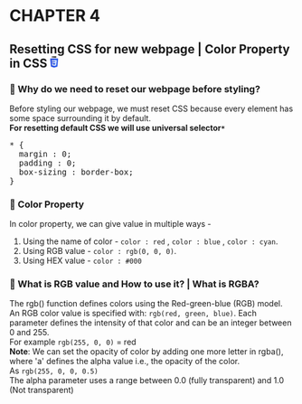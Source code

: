 # CHAPTER 4
## Resetting CSS for new webpage | Color Property in CSS <img src="https://github.com/Ninja-Vikash/Assets/blob/main/Asset%20Icon/cssLogo.png" height="20px">

### 🔵 Why do we need to reset our webpage before styling?
Before styling our webpage, we must reset CSS because every element has some space surrounding it by default.
<br>
**For resetting default CSS we will use universal selector`*`**
<pre>
* {
  margin : 0;
  padding : 0;
  box-sizing : border-box;
}
</pre>

### 🔵 Color Property
In color property, we can give value in multiple ways -
1. Using the name of color - `color : red` , `color : blue` , `color : cyan`.
2. Using RGB value - `color : rgb(0, 0, 0)`.
3. Using HEX value - `color : #000`

### 🔵 What is RGB value and How to use it? | What is RGBA?
The rgb() function defines colors using the Red-green-blue (RGB) model.
<br>
An RGB color value is specified with: `rgb(red, green, blue)`. Each parameter defines the intensity of that color and can be an integer between 0 and 255.
<br>
For example `rgb(255, 0, 0)` = red <br>
**Note**: We can set the opacity of color by adding one more letter in rgba(), where 'a' defines the alpha value i.e., the opacity of the color.
<br>
As `rgb(255, 0, 0, 0.5)` <br>
The alpha parameter uses a range between 0.0 (fully transparent) and 1.0 (Not transparent)

